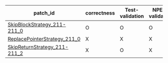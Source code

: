  | patch_id |correctness |Test-validation |NPEX-validation |
 |--- | --- | --- | --- | 
 | [SkipBlockStrategy_211-211_0](./patches/SkipBlockStrategy_211-211_0/patch.java#L215) | O | O | O | 
 | [ReplacePointerStrategy_211_0](./patches/ReplacePointerStrategy_211_0/patch.java#L215) | X | X | X | 
 | [SkipReturnStrategy_211-211_2](./patches/SkipReturnStrategy_211-211_2/patch.java#L215) | X | O | X | 
